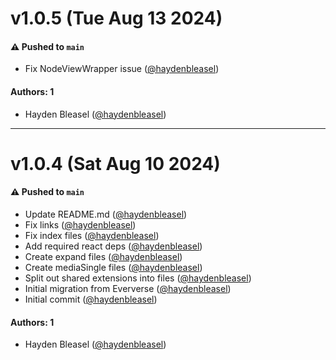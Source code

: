 # v1.0.5 (Tue Aug 13 2024)

#### ⚠️ Pushed to `main`

- Fix NodeViewWrapper issue ([@haydenbleasel](https://github.com/haydenbleasel))

#### Authors: 1

- Hayden Bleasel ([@haydenbleasel](https://github.com/haydenbleasel))

---

# v1.0.4 (Sat Aug 10 2024)

#### ⚠️ Pushed to `main`

- Update README.md ([@haydenbleasel](https://github.com/haydenbleasel))
- Fix links ([@haydenbleasel](https://github.com/haydenbleasel))
- Fix index files ([@haydenbleasel](https://github.com/haydenbleasel))
- Add required react deps ([@haydenbleasel](https://github.com/haydenbleasel))
- Create expand files ([@haydenbleasel](https://github.com/haydenbleasel))
- Create mediaSingle files ([@haydenbleasel](https://github.com/haydenbleasel))
- Split out shared extensions into files ([@haydenbleasel](https://github.com/haydenbleasel))
- Initial migration from Eververse ([@haydenbleasel](https://github.com/haydenbleasel))
- Initial commit ([@haydenbleasel](https://github.com/haydenbleasel))

#### Authors: 1

- Hayden Bleasel ([@haydenbleasel](https://github.com/haydenbleasel))
